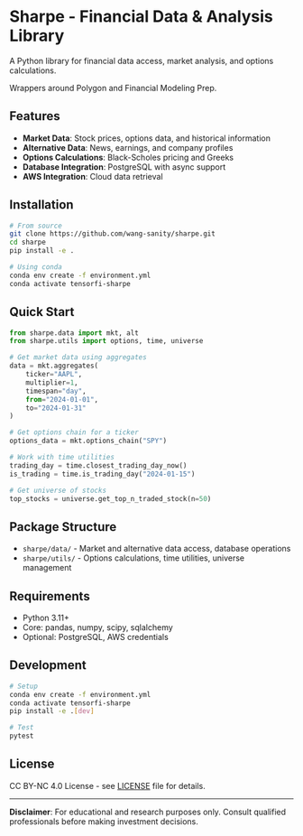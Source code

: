 # Sharpe - Financial Data & Analysis Library

A Python library for financial data access, market analysis, and options calculations.

Wrappers around Polygon and Financial Modeling Prep.

## Features

- **Market Data**: Stock prices, options data, and historical information
- **Alternative Data**: News, earnings, and company profiles
- **Options Calculations**: Black-Scholes pricing and Greeks
- **Database Integration**: PostgreSQL with async support
- **AWS Integration**: Cloud data retrieval

## Installation

```bash
# From source
git clone https://github.com/wang-sanity/sharpe.git
cd sharpe
pip install -e .

# Using conda
conda env create -f environment.yml
conda activate tensorfi-sharpe
```

## Quick Start

```python
from sharpe.data import mkt, alt
from sharpe.utils import options, time, universe

# Get market data using aggregates
data = mkt.aggregates(
    ticker="AAPL",
    multiplier=1,
    timespan="day",
    from="2024-01-01",
    to="2024-01-31"
)

# Get options chain for a ticker
options_data = mkt.options_chain("SPY")

# Work with time utilities
trading_day = time.closest_trading_day_now()
is_trading = time.is_trading_day("2024-01-15")

# Get universe of stocks
top_stocks = universe.get_top_n_traded_stock(n=50)
```

## Package Structure

- `sharpe/data/` - Market and alternative data access, database operations
- `sharpe/utils/` - Options calculations, time utilities, universe management

## Requirements

- Python 3.11+
- Core: pandas, numpy, scipy, sqlalchemy
- Optional: PostgreSQL, AWS credentials

## Development

```bash
# Setup
conda env create -f environment.yml
conda activate tensorfi-sharpe
pip install -e .[dev]

# Test
pytest
```

## License

CC BY-NC 4.0 License - see [LICENSE](LICENSE) file for details.

---

**Disclaimer**: For educational and research purposes only. Consult qualified professionals before making investment decisions.
